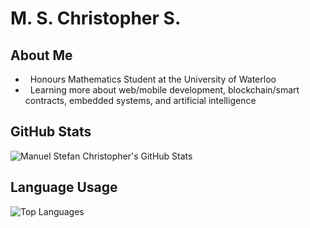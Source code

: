 <h1>M. S. Christopher S.</h1>

## About Me
- &nbsp; Honours Mathematics Student at the University of Waterloo
- &nbsp; Learning more about web/mobile development, blockchain/smart contracts, embedded systems, and artificial intelligence

## GitHub Stats
![Manuel Stefan Christopher's GitHub Stats](https://github-readme-stats.vercel.app/api?username=mschristophers&show_icons=true&theme=radical)

## Language Usage
![Top Languages](https://github-readme-stats.vercel.app/api/top-langs/?username=mschristophers&show_icons=true&theme=radical)
